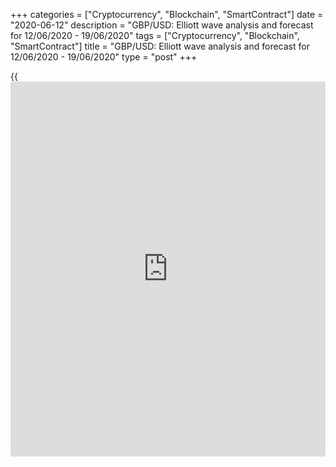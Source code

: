 +++
categories = ["Cryptocurrency", "Blockchain", "SmartContract"]
date = "2020-06-12"
description = "GBP/USD: Elliott wave analysis and forecast for 12/06/2020 - 19/06/2020"
tags = ["Cryptocurrency", "Blockchain", "SmartContract"]
title = "GBP/USD: Elliott wave analysis and forecast for 12/06/2020 - 19/06/2020"
type = "post"
+++

{{<iframe id="large-banner" src="https://www.bounty.group/#slide=21.0" width="100%" height="600" scrolling="no" style="border: 0px solid rgb(216, 221, 230); border-radius: 3px;">}}

June 12, 2020

June 12, 2020

GBP/USD: Elliott wave analysis and forecast for 12/06/2020 –
19/06/2020Alex Geuta

## The pair [GBP/USD][1] remains likely to grow. Estimated pivot point
is at a level of  1.2485.

 **Main scenario:** consider long positions from corrections above the
level of  1.2485 with a target of 1.2800 – 1.3150.

 **Alternative scenario:** breakout and consolidation below the level of
1.2485 will allow the pair to continue declining to the levels of 1.2204
– 1.2069.

 **Analysis:** Supposedly, the fifth wave of larger degree V finished
developing on the [daily](https://www.fintecher.org/2020/03/03/forex-trading-daily-strategy/) time frame, with wave  (С) of V completed and
the first wave (1) developing inside. On the H4 time frame, wave 1 of
(1) formed, a local correction is completed in the form of wave 2 of
(1), and wave 3 of (1) started developing. Apparently, the first wave of
smaller degree i of 3 is developing on the H1 time frame, with wave
(iii) of i formed and a correction nearing completion in the form of
wave (iv) of i inside. If the presumption is correct, the pair will
continue to rise to the levels of 1.2800 – 1.3150. The level of  1.2485
is critical in this scenario as the breakout will enable the pair to
continue declining to the levels of 1.2204 – 1.2069.

![LiteForex: GBP/USD: Elliott wave analysis and forecast for 12/06/2020
– 19/06/2020][2]

* * *

![LiteForex: GBP/USD: Elliott wave analysis and forecast for 12/06/2020
– 19/06/2020][3]

* * *

![LiteForex: GBP/USD: Elliott wave analysis and forecast for 12/06/2020
– 19/06/2020][4]

* * *

P.S. Did you like my article? Share it in social networks: it will be
the best “thank you" :)

Ask me questions and comment below. I’ll be glad to answer your
questions and give necessary explanations.

 **Useful links:**

  * I recommend trying to trade with a reliable broker [here][5]. The system allows you to trade by yourself or copy successful traders from all across the globe.
  * Use my promo-code BLOG for getting deposit bonus 50% on LiteForex platform. Just enter this code in the appropriate field while [depositing][6] your trading account.
  * Telegram channel with high-quality analytics, Forex reviews, training articles, and other useful things for traders <t.me/liteforex>

## Price chart of GBPUSD in real time mode

![GBP/USD: Elliott wave analysis and forecast for 12/06/2020 –
19/06/2020][7]

The content of this article reflects the author’s opinion and does not
necessarily reflect the official position of LiteForex. The material
published on this page is provided for informational purposes only and
should not be considered as the provision of investment advice for the
purposes of Directive 2004/39/EC.

Rate this article:

{{value}}

( {{count}} {{title}} )

   1. my.liteforex.com/trading/chart?symbol=GBPUSD
   2. cdn.liteforex.com/cache/uploads/blog_post/wave-analisys/12-06-2020/GBPUSDH1.png?w=30&s=81eb69b904cb396a7132a08b53914a10
   3. cdn.liteforex.com/cache/uploads/blog_post/wave-analisys/12-06-2020/GBPUSDH4.png?w=30&s=03b2510dc60e4d41571d2d595d67e99a
   4. cdn.liteforex.com/cache/uploads/blog_post/wave-analisys/12-06-2020/GBPUSDDaily.png?w=30&s=b295c1ab3c7c160f5f11f86221fdc071
   5. my.liteforex.com/?category=analysts-opinions&slug=gbpusd-elliott-wave-analysis-and-forecast-for-12062020---19062020&openPopup=%2Fregistration%2Fpopup&utm_source=blog&utm_medium=article&utm_campaign=bonus
   6. my.liteforex.com/deposit/?category=analysts-opinions&slug=gbpusd-elliott-wave-analysis-and-forecast-for-12062020---19062020&promo_code=BLOG&utm_source=blog&utm_medium=article&utm_campaign=bonus
   7. cdn.liteforex.com/cache/uploads/blog_post/wave-analisys/Previews-elliot-waves/gbpusd-elliott-wave-analysis-liteforex-blog-preview.jpeg?q=75&w=1000&s=0d042bd637693ed127c09a44dbcbf42e